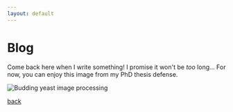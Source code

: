 ```yaml
---
layout: default
---
```


# Blog

Come back here when I write something! I promise it won't be *too* long... For now, you can enjoy this image from my PhD thesis defense.


![Budding yeast image processing](/slide1.png)

[back](./)

